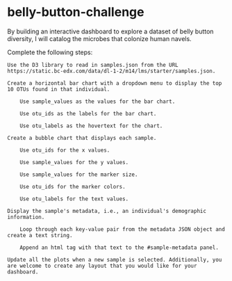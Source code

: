 # belly-button-challenge
By building an interactive dashboard to explore a dataset of belly button diversity, I will catalog the microbes that colonize human navels.

Complete the following steps:
    
    Use the D3 library to read in samples.json from the URL https://static.bc-edx.com/data/dl-1-2/m14/lms/starter/samples.json.

    Create a horizontal bar chart with a dropdown menu to display the top 10 OTUs found in that individual.
    
        Use sample_values as the values for the bar chart.
    
        Use otu_ids as the labels for the bar chart.
    
        Use otu_labels as the hovertext for the chart.

    Create a bubble chart that displays each sample.

        Use otu_ids for the x values.

        Use sample_values for the y values.

        Use sample_values for the marker size.

        Use otu_ids for the marker colors.

        Use otu_labels for the text values.

    Display the sample's metadata, i.e., an individual's demographic information.

        Loop through each key-value pair from the metadata JSON object and create a text string.

        Append an html tag with that text to the #sample-metadata panel.

    Update all the plots when a new sample is selected. Additionally, you are welcome to create any layout that you would like for your dashboard. 